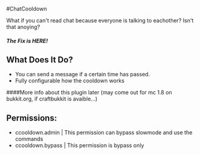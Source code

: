#ChatCooldown


What if you can't read chat because everyone is talking to eachother? Isn't that anoying?
##### The Fix is HERE!

## What Does It Do?
- You can send a message if a certain time has passed.
- Fully configurable how the cooldown works


####More info about this plugin later (may come out for mc 1.8 on bukkit.org, if craftbukkit is avaible...)

## Permissions:

- ccooldown.admin |
  This permission can bypass slowmode and use the commands
- ccooldown.bypass |
  This permission is bypass only
